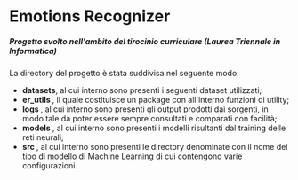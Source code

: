 <h1>
    Emotions Recognizer
</h1>

<h5>
    Progetto svolto nell'ambito del tirocinio curriculare <i>(Laurea Triennale in Informatica)</i>
</h5>


<p>

La directory del progetto è stata suddivisa nel seguente modo:

</p>

<ul>
	<li>
		<b>datasets</b>, al cui interno sono presenti i seguenti dataset utilizzati;	
	</li>
	<li>
		<b> er_utils </b>, il quale costituisce un package con all'interno funzioni di utility;
	</li>
	<li>
		<b> logs </b>, al cui interno sono presenti gli output prodotti dai sorgenti, in modo tale da poter essere sempre consultati e comparati con facilità;	
	</li>
	<li>
		<b> models </b>, al cui interno sono presenti i modelli risultanti dal training delle reti neurali;	
	</li>
	<li>
		<b> src </b>, al cui interno sono presenti le directory denominate con il nome del tipo di modello di Machine Learning di cui contengono varie configurazioni.
	</li>
</ul>

